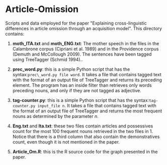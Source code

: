 # Article-Omission
Scripts and data employed for the paper "Explaining cross-linguistic differences in article omission through an acquisition model". This directory contains:

1. **moth\_ITA.txt** and **moth\_ENG.txt**: The mother speech in the files in the Calambrone corpus (Cipriani et al. 1989) and in the Providence corpus (Demuth and McCollough 2009). The sentences have been tagged using TreeTagger (Schmid 1994)..

2. **prec\_word.py**: this is a simple Python script that has the syntax:```prec\_word.py file word```. It takes a file that contains tagged text with the format of an output file of TreeTagger and returns its preceding element. The program has an inside filter than retrieves only words preceding nouns, and only if they are not tagged as adjective.

3. **tag-counter.py**: this is a simple Python script that has the syntax:```tag-counter.py input_file n```. It takes a file that contains tagged text with the format of an output file of TreeTagger and returns the most frequent nouns as determined by the parameter *n*. 

5. **Eng.txt** and **Ita.txt**: these two files contain articles and possessives count for the most 100 frequent nouns retrieved in the two files in 1. Notice that there is a third column that also contain the demonstratives count, even though it is not mentioned in the paper.

5. **Article\_Om.R**: this is the R source code for the graph presented in the paper.

